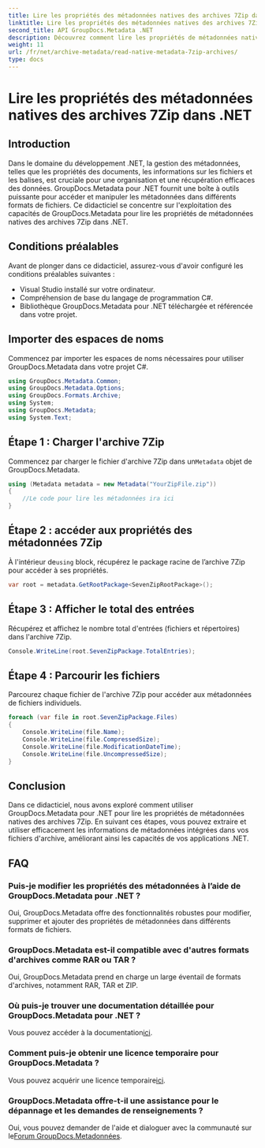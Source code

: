 ```yaml
---
title: Lire les propriétés des métadonnées natives des archives 7Zip dans .NET
linktitle: Lire les propriétés des métadonnées natives des archives 7Zip dans .NET
second_title: API GroupDocs.Metadata .NET
description: Découvrez comment lire les propriétés de métadonnées natives des archives 7Zip à l'aide de GroupDocs.Metadata pour .NET. Améliorez les capacités de gestion des données de votre application .NET.
weight: 11
url: /fr/net/archive-metadata/read-native-metadata-7zip-archives/
type: docs
---
```

# Lire les propriétés des métadonnées natives des archives 7Zip dans .NET

## Introduction
Dans le domaine du développement .NET, la gestion des métadonnées, telles que les propriétés des documents, les informations sur les fichiers et les balises, est cruciale pour une organisation et une récupération efficaces des données. GroupDocs.Metadata pour .NET fournit une boîte à outils puissante pour accéder et manipuler les métadonnées dans différents formats de fichiers. Ce didacticiel se concentre sur l'exploitation des capacités de GroupDocs.Metadata pour lire les propriétés de métadonnées natives des archives 7Zip dans .NET. 
## Conditions préalables
Avant de plonger dans ce didacticiel, assurez-vous d'avoir configuré les conditions préalables suivantes :
- Visual Studio installé sur votre ordinateur.
- Compréhension de base du langage de programmation C#.
- Bibliothèque GroupDocs.Metadata pour .NET téléchargée et référencée dans votre projet.

## Importer des espaces de noms
Commencez par importer les espaces de noms nécessaires pour utiliser GroupDocs.Metadata dans votre projet C#.
```csharp
using GroupDocs.Metadata.Common;
using GroupDocs.Metadata.Options;
using GroupDocs.Formats.Archive;
using System;
using GroupDocs.Metadata;
using System.Text;
```
## Étape 1 : Charger l'archive 7Zip
 Commencez par charger le fichier d'archive 7Zip dans un`Metadata` objet de GroupDocs.Metadata.
```csharp
using (Metadata metadata = new Metadata("YourZipFile.zip"))
{
    //Le code pour lire les métadonnées ira ici
}
```
## Étape 2 : accéder aux propriétés des métadonnées 7Zip
 À l'intérieur de`using` block, récupérez le package racine de l’archive 7Zip pour accéder à ses propriétés.
```csharp
var root = metadata.GetRootPackage<SevenZipRootPackage>();
```
## Étape 3 : Afficher le total des entrées
Récupérez et affichez le nombre total d'entrées (fichiers et répertoires) dans l'archive 7Zip.
```csharp
Console.WriteLine(root.SevenZipPackage.TotalEntries);
```
## Étape 4 : Parcourir les fichiers
Parcourez chaque fichier de l'archive 7Zip pour accéder aux métadonnées de fichiers individuels.
```csharp
foreach (var file in root.SevenZipPackage.Files)
{
    Console.WriteLine(file.Name);
    Console.WriteLine(file.CompressedSize);
    Console.WriteLine(file.ModificationDateTime);
    Console.WriteLine(file.UncompressedSize);
}
```

## Conclusion
Dans ce didacticiel, nous avons exploré comment utiliser GroupDocs.Metadata pour .NET pour lire les propriétés de métadonnées natives des archives 7Zip. En suivant ces étapes, vous pouvez extraire et utiliser efficacement les informations de métadonnées intégrées dans vos fichiers d'archive, améliorant ainsi les capacités de vos applications .NET.

## FAQ
### Puis-je modifier les propriétés des métadonnées à l’aide de GroupDocs.Metadata pour .NET ?
Oui, GroupDocs.Metadata offre des fonctionnalités robustes pour modifier, supprimer et ajouter des propriétés de métadonnées dans différents formats de fichiers.
### GroupDocs.Metadata est-il compatible avec d'autres formats d'archives comme RAR ou TAR ?
Oui, GroupDocs.Metadata prend en charge un large éventail de formats d'archives, notamment RAR, TAR et ZIP.
### Où puis-je trouver une documentation détaillée pour GroupDocs.Metadata pour .NET ?
 Vous pouvez accéder à la documentation[ici](https://tutorials.groupdocs.com/metadata/net/).
### Comment puis-je obtenir une licence temporaire pour GroupDocs.Metadata ?
 Vous pouvez acquérir une licence temporaire[ici](https://purchase.groupdocs.com/temporary-license/).
### GroupDocs.Metadata offre-t-il une assistance pour le dépannage et les demandes de renseignements ?
 Oui, vous pouvez demander de l'aide et dialoguer avec la communauté sur le[Forum GroupDocs.Metadonnées](https://forum.groupdocs.com/c/metadata/14).